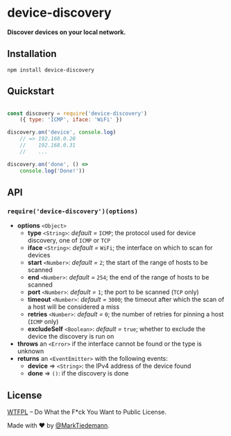 
# device-discovery

**Discover devices on your local network.**

## Installation

```
npm install device-discovery
```

## Quickstart

```js

const discovery = require('device-discovery')
    ({ type: 'ICMP', iface: 'WiFi' })

discovery.on('device', console.log)
    // => 192.168.0.20
    //    192.168.0.31
    //    ...

discovery.on('done', () =>
    console.log('Done!'))

```

## API

### `require('device-discovery')(options)`

- **options** `<Object>`
    - **type** `<String>`: *default =* `ICMP`; the protocol used for device discovery, one of `ICMP` or `TCP`
    - **iface** `<String>`: *default =* `WiFi`; the interface on which to scan for devices
    - **start** `<Number>`: *default =* `2`; the start of the range of hosts to be scanned
    - **end** `<Number>`: *default =* `254`; the end of the range of hosts to be scanned
    - **port** `<Number>`: *default =* `1`; the port to be scanned (`TCP` only)
    - **timeout** `<Number>`: *default =* `3000`; the timeout after which the scan of a host will be considered a miss
    - **retries** `<Number>`: *default =* `0`; the number of retries for pinning a host (`ICMP` only)
    - **excludeSelf** `<Boolean>`: *default =* `true`; whether to exclude the device the discovery is run on
- **throws** an `<Error>` if the interface cannot be found or the type is unknown
- **returns** an `<EventEmitter>` with the following events:
    - **device** => `<String>`: the IPv4 address of the device found
    - **done** => `()`: if the discovery is done

## License

[WTFPL](http://www.wtfpl.net/) – Do What the F*ck You Want to Public License.

Made with :heart: by [@MarkTiedemann](https://twitter.com/MarkTiedemannDE).
